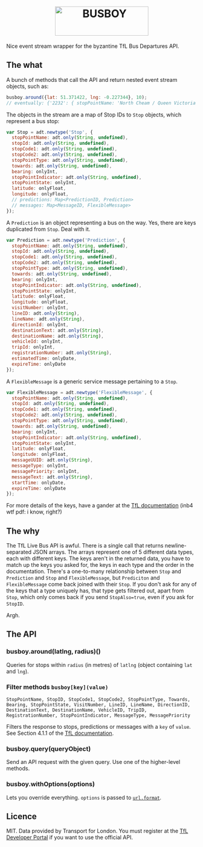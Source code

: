 <h1 align="center"><img src="https://raw.githubusercontent.com/quarterto/node-busboy/master/logo.png" alt="BUSBOY" width="247" height="77"></h1>

Nice event stream wrapper for the byzantine TfL Bus Departures API.

## The what

A bunch of methods that call the API and return nested event stream objects, such as:

```javascript
busboy.around({lat: 51.371422, lng: -0.227344}, 10);
// eventually: {'2232': { stopPointName: 'North Cheam / Queen Victoria', ... }}
```

The objects in the stream are a map of Stop IDs to `Stop` objects, which represent a bus stop:

```javascript
var Stop = adt.newtype('Stop', {
  stopPointName: adt.only(String, undefined),
  stopId: adt.only(String, undefined),
  stopCode1: adt.only(String, undefined),
  stopCode2: adt.only(String, undefined),
  stopPointType: adt.only(String, undefined),
  towards: adt.only(String, undefined),
  bearing: onlyInt,
  stopPointIndicator: adt.only(String, undefined),
  stopPointState: onlyInt,
  latitude: onlyFloat,
  longitude: onlyFloat,
  // predictions: Map<PredictionID, Prediction>
  // messages: Map<MessageID, FlexibleMessage>
});
```

A `Prediction` is an object representing a bus on the way. Yes, there are keys duplicated from `Stop`. Deal with it.

```javascript
var Prediction = adt.newtype('Prediction', {
  stopPointName: adt.only(String, undefined),
  stopId: adt.only(String, undefined),
  stopCode1: adt.only(String, undefined),
  stopCode2: adt.only(String, undefined),
  stopPointType: adt.only(String, undefined),
  towards: adt.only(String, undefined),
  bearing: onlyInt,
  stopPointIndicator: adt.only(String, undefined),
  stopPointState: onlyInt,
  latitude: onlyFloat,
  longitude: onlyFloat,
  visitNumber: onlyInt,
  lineID: adt.only(String),
  lineName: adt.only(String),
  directionId: onlyInt,
  destinationText: adt.only(String),
  destinationName: adt.only(String),
  vehicleId: onlyInt,
  tripId: onlyInt,
  registrationNumber: adt.only(String),
  estimatedTime: onlyDate,
  expireTime: onlyDate
});
```

A `FlexibleMessage` is a generic service message pertaining to a `Stop`.

```javascript
var FlexibleMessage = adt.newtype('FlexibleMessage', {
  stopPointName: adt.only(String, undefined),
  stopId: adt.only(String, undefined),
  stopCode1: adt.only(String, undefined),
  stopCode2: adt.only(String, undefined),
  stopPointType: adt.only(String, undefined),
  towards: adt.only(String, undefined),
  bearing: onlyInt,
  stopPointIndicator: adt.only(String, undefined),
  stopPointState: onlyInt,
  latitude: onlyFloat,
  longitude: onlyFloat,
  messageUUID: adt.only(String),
  messageType: onlyInt,
  messagePriority: onlyInt,
  messageText: adt.only(String),
  startTime: onlyDate,
  expireTime: onlyDate
});
```

For more details of the keys, have a gander at the [TfL documentation](http://www.tfl.gov.uk/cdn/static/cms/documents/tfl-live-bus-and-river-bus-arrivals-api-documentation.pdf) (inb4 wtf pdf: i know, right?)

## The why

The TfL Live Bus API is awful. There is a single call that returns newline-separated JSON arrays. The arrays represent one of 5 different data types, each with different keys. The keys aren't in the returned data, you have to match up the keys you asked for, the keys in each type and the order in the documentation. There's a one-to-many relationship between `Stop` and `Prediction` and `Stop` and `FlexibleMessage`, but `Prediciton` and `FlexibleMessage` come back joined with their `Stop`. If you don't ask for any of the keys that a type uniquely has, that type gets filtered out, apart from `Stop`, which only comes back if you send `StopAlso=true`, even if you ask for `StopID`.

Argh.

## The API

### busboy.around(latlng, radius)()

Queries for stops within `radius` (in metres) of `latlng` (object containing `lat` and `lng`).

### Filter methods `busboy[key](value)`

`StopPointName, StopID, StopCode1, StopCode2, StopPointType, Towards, Bearing, StopPointState, VisitNumber, LineID, LineName, DirectionID, DestinationText, DestinationName, VehicleID, TripID, RegistrationNumber, StopPointIndicator, MessageType, MessagePriority`

Filters the response to stops, predictions or messages with a `key` of `value`. See Section 4.1.1 of the [TfL documentation](http://www.tfl.gov.uk/cdn/static/cms/documents/tfl-live-bus-and-river-bus-arrivals-api-documentation.pdf).

### busboy.query(queryObject)

Send an API request with the given query. Use one of the higher-level methods.

### busboy.withOptions(options)

Lets you override everything. `options` is passed to [`url.format`](http://nodejs.org/api/url.html#url_url_format_urlobj).

## Licence

MIT. Data provided by Transport for London. You must register at the [TfL Developer Portal](http://www.tfl.gov.uk/developers) if you want to use the official API.
